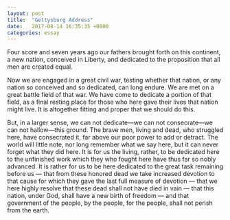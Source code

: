 ```yaml
---
layout: post
title:  "Gettysburg Address"
date:   2017-08-14 16:35:35 +0800
categories: essay
---
```


Four score and seven years ago our fathers brought forth on this continent, a new nation, conceived in Liberty, and dedicated to the proposition that all men are created equal.  

Now we are engaged in a great civil war, testing whether that nation, or any nation so conceived and so dedicated, can long endure. We are met on a great battle field of that war. We have come to dedicate a portion of that field, as a final resting place for those who here gave their lives that nation might live. It is altogether fitting and proper that we should do this.  

But, in a larger sense, we can not dedicate—we can not consecrate—we can not hallow—this ground. The brave men, living and dead, who struggled here, have consecrated it, far above our poor power to add or detract. The world will little note, nor long remember what we say here, but it can never forget what they did here. It is for us the living, rather, to be dedicated here to the unfinished work which they who fought here have thus far so nobly advanced. It is rather for us to be here dedicated to the great task remaining before us — that from these honored dead we take increased devotion to that cause for which they gave the last full measure of devotion — that we here highly resolve that these dead shall not have died in vain — that this nation, under God, shall have a new birth of freedom — and that government of the people, by the people, for the people, shall not perish from the earth.  